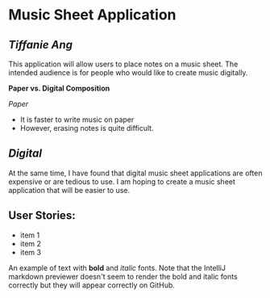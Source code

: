 # Music Sheet Application 

## *Tiffanie Ang*

This application will allow users to place notes on a music sheet. 
The intended audience is for people who would like to create music 
digitally. 

**Paper vs. Digital Composition**

*Paper*
- It is faster to write music on paper
- However, erasing notes is quite difficult.

*Digital*
- 

At the same time, I have found that digital music sheet applications 
are often expensive or are tedious to use. I am hoping to create a 
music sheet application that will be easier to use. 


## User Stories: 

- item 1
- item 2
- item 3

An example of text with **bold** and *italic* fonts.  Note that the IntelliJ markdown previewer doesn't seem to render 
the bold and italic fonts correctly but they will appear correctly on GitHub.